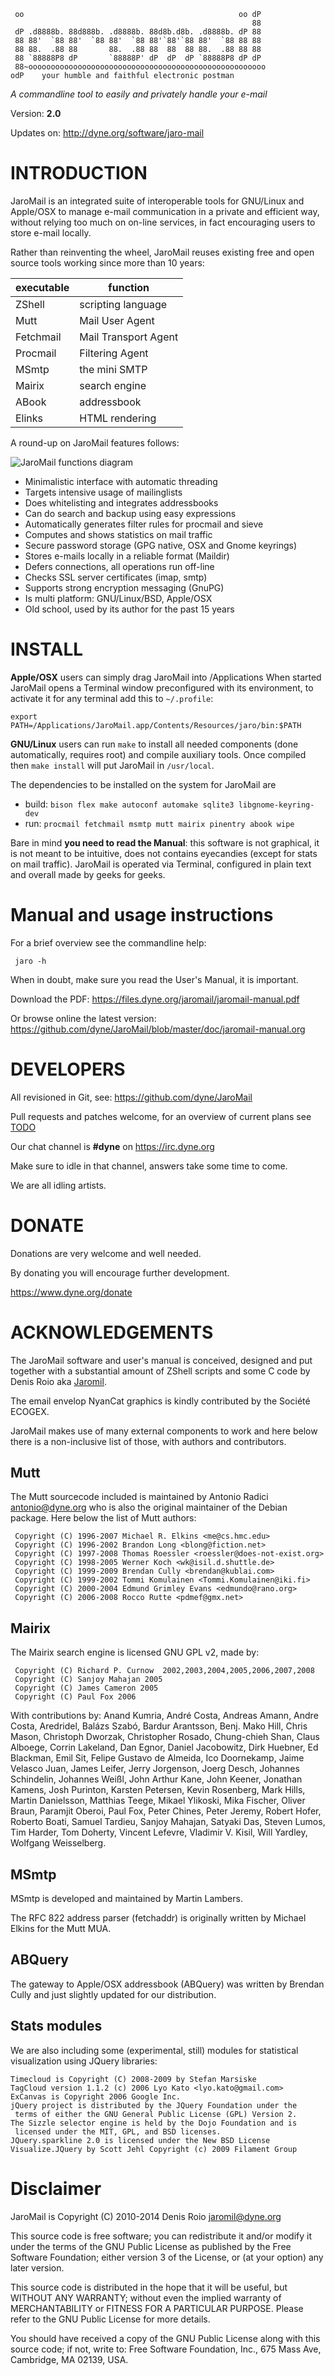 
     oo                                                oo dP
                                                          88
     dP .d8888b. 88d888b. .d8888b. 88d8b.d8b. .d8888b. dP 88
     88 88'  `88 88'  `88 88'  `88 88'`88'`88 88'  `88 88 88
     88 88.  .88 88       88.  .88 88  88  88 88.  .88 88 88
     88 `88888P8 dP       `88888P' dP  dP  dP `88888P8 dP dP
     88~ooooooooooooooooooooooooooooooooooooooooooooooooooooo
    odP    your humble and faithful electronic postman 

*A commandline tool to easily and privately handle your e-mail*

Version: **2.0**

Updates on: http://dyne.org/software/jaro-mail

# INTRODUCTION

JaroMail is an integrated suite of interoperable tools for GNU/Linux
and Apple/OSX to manage e-mail communication in a private and efficient
way, without relying too much on on-line services, in fact encouraging
users to store e-mail locally.

Rather than reinventing the wheel, JaroMail reuses existing free and
open source tools working since more than 10 years: 

 executable | function
 ---------- | --------------------
  ZShell    | scripting language
  Mutt      | Mail User Agent
  Fetchmail | Mail Transport Agent
  Procmail  | Filtering Agent
  MSmtp     | the mini SMTP
  Mairix    | search engine
  ABook     | addressbook
  Elinks    | HTML rendering

A round-up on JaroMail features follows:

![JaroMail functions diagram](http://files.dyne.org/jaromail/diagram.png)

* Minimalistic interface with automatic threading
* Targets intensive usage of mailinglists
* Does whitelisting and integrates addressbooks
* Can do search and backup using easy expressions
* Automatically generates filter rules for procmail and sieve
* Computes and shows statistics on mail traffic
* Secure password storage (GPG native, OSX and Gnome keyrings)
* Stores e-mails locally in a reliable format (Maildir)
* Defers connections, all operations run off-line
* Checks SSL server certificates (imap, smtp)
* Supports strong encryption messaging (GnuPG)
* Is multi platform: GNU/Linux/BSD, Apple/OSX
* Old school, used by its author for the past 15 years

# INSTALL

**Apple/OSX** users can simply drag JaroMail into /Applications When
  started JaroMail opens a Terminal window preconfigured with its
  environment, to activate it for any terminal add this to
  `~/.profile`:
```
export PATH=/Applications/JaroMail.app/Contents/Resources/jaro/bin:$PATH
```

**GNU/Linux** users can run `make` to install all needed components
  (done automatically, requires root) and compile auxiliary
  tools. Once compiled then `make install` will put JaroMail in
  `/usr/local`.

The dependencies to be installed on the system for JaroMail are
* build: `bison flex make autoconf automake sqlite3 libgnome-keyring-dev`
* run: `procmail fetchmail msmtp mutt mairix pinentry abook wipe`

Bare in mind **you need to read the Manual**: this software is not
graphical, it is not meant to be intuitive, does not contains
eyecandies (except for stats on mail traffic). JaroMail is operated
via Terminal, configured in plain text and overall made by geeks for
geeks.

# Manual and usage instructions

For a brief overview see the commandline help:
```
 jaro -h
```
When in doubt, make sure you read the User's Manual, it is important.

Download the PDF: https://files.dyne.org/jaromail/jaromail-manual.pdf

Or browse online the latest version:
https://github.com/dyne/JaroMail/blob/master/doc/jaromail-manual.org

# DEVELOPERS

All revisioned in Git, see: https://github.com/dyne/JaroMail

Pull requests and patches welcome, for an overview of current plans
see [TODO](TODO.md)

Our chat channel is **#dyne** on https://irc.dyne.org

Make sure to idle in that channel, answers take some time to come.

We are all idling artists.

# DONATE

Donations are very welcome and well needed.

By donating you will encourage further development.

 https://www.dyne.org/donate

# ACKNOWLEDGEMENTS

The JaroMail software and user's manual is conceived, designed and put
together with a substantial amount of ZShell scripts and some C code
by Denis Roio aka [Jaromil](http://jaromil.dyne.org).

The email envelop NyanCat graphics is kindly contributed by the
Société ECOGEX.

JaroMail makes use of many external components to work and here below
there is a non-inclusive list of those, with authors and contributors.

## Mutt

The Mutt sourcecode included is maintained by Antonio Radici
<antonio@dyne.org> who is also the original maintainer of the Debian
package. Here below the list of Mutt authors:

```
 Copyright (C) 1996-2007 Michael R. Elkins <me@cs.hmc.edu>
 Copyright (C) 1996-2002 Brandon Long <blong@fiction.net>
 Copyright (C) 1997-2008 Thomas Roessler <roessler@does-not-exist.org>
 Copyright (C) 1998-2005 Werner Koch <wk@isil.d.shuttle.de>
 Copyright (C) 1999-2009 Brendan Cully <brendan@kublai.com>
 Copyright (C) 1999-2002 Tommi Komulainen <Tommi.Komulainen@iki.fi>
 Copyright (C) 2000-2004 Edmund Grimley Evans <edmundo@rano.org>
 Copyright (C) 2006-2008 Rocco Rutte <pdmef@gmx.net>
```

## Mairix

The Mairix search engine is licensed GNU GPL v2, made by:

```
 Copyright (C) Richard P. Curnow  2002,2003,2004,2005,2006,2007,2008
 Copyright (C) Sanjoy Mahajan 2005
 Copyright (C) James Cameron 2005
 Copyright (C) Paul Fox 2006
```

With contributions by: Anand Kumria, André Costa, Andreas Amann, Andre
Costa, Aredridel, Balázs Szabó, Bardur Arantsson, Benj. Mako Hill,
Chris Mason, Christoph Dworzak, Christopher Rosado, Chung-chieh Shan,
Claus Alboege, Corrin Lakeland, Dan Egnor, Daniel Jacobowitz, Dirk
Huebner, Ed Blackman, Emil Sit, Felipe Gustavo de Almeida, Ico
Doornekamp, Jaime Velasco Juan, James Leifer, Jerry Jorgenson, Joerg
Desch, Johannes Schindelin, Johannes Weißl, John Arthur Kane, John
Keener, Jonathan Kamens, Josh Purinton, Karsten Petersen, Kevin
Rosenberg, Mark Hills, Martin Danielsson, Matthias Teege, Mikael
Ylikoski, Mika Fischer, Oliver Braun, Paramjit Oberoi, Paul Fox, Peter
Chines, Peter Jeremy, Robert Hofer, Roberto Boati, Samuel Tardieu,
Sanjoy Mahajan, Satyaki Das, Steven Lumos, Tim Harder, Tom Doherty,
Vincent Lefevre, Vladimir V. Kisil, Will Yardley, Wolfgang
Weisselberg.

## MSmtp

MSmtp is developed and maintained by Martin Lambers.

The RFC 822 address parser (fetchaddr) is originally written by
Michael Elkins for the Mutt MUA.

## ABQuery

The gateway to Apple/OSX addressbook (ABQuery) was written by Brendan
Cully and just slightly updated for our distribution.

## Stats modules
We are also including some (experimental, still) modules for statistical
visualization using JQuery libraries:

```
Timecloud is Copyright (C) 2008-2009 by Stefan Marsiske
TagCloud version 1.1.2 (c) 2006 Lyo Kato <lyo.kato@gmail.com>
ExCanvas is Copyright 2006 Google Inc.
jQuery project is distributed by the JQuery Foundation under the
 terms of either the GNU General Public License (GPL) Version 2.
The Sizzle selector engine is held by the Dojo Foundation and is
 licensed under the MIT, GPL, and BSD licenses.
JQuery.sparkline 2.0 is licensed under the New BSD License
Visualize.JQuery by Scott Jehl Copyright (c) 2009 Filament Group 
```

# Disclaimer

JaroMail is Copyright (C) 2010-2014 Denis Roio <jaromil@dyne.org>

This source code is free software; you can redistribute it and/or
modify it under the terms of the GNU Public License as published by
the Free Software Foundation; either version 3 of the License, or (at
your option) any later version.

This source code is distributed in the hope that it will be useful,
but WITHOUT ANY WARRANTY; without even the implied warranty of
MERCHANTABILITY or FITNESS FOR A PARTICULAR PURPOSE.  Please refer to
the GNU Public License for more details.

You should have received a copy of the GNU Public License along with
this source code; if not, write to: Free Software Foundation, Inc.,
675 Mass Ave, Cambridge, MA 02139, USA.
